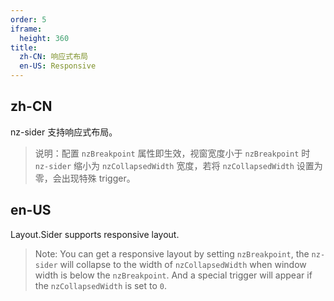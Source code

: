 ```yaml
---
order: 5
iframe:
  height: 360
title:
  zh-CN: 响应式布局
  en-US: Responsive
---
```


## zh-CN

nz-sider 支持响应式布局。

> 说明：配置 `nzBreakpoint` 属性即生效，视窗宽度小于 `nzBreakpoint` 时 `nz-sider` 缩小为 `nzCollapsedWidth` 宽度，若将 `nzCollapsedWidth` 设置为零，会出现特殊 trigger。

## en-US

Layout.Sider supports responsive layout.

> Note: You can get a responsive layout by setting `nzBreakpoint`, the `nz-sider` will collapse to the width of `nzCollapsedWidth` when window width is below the `nzBreakpoint`. And a special trigger will appear if the `nzCollapsedWidth` is set to `0`.

